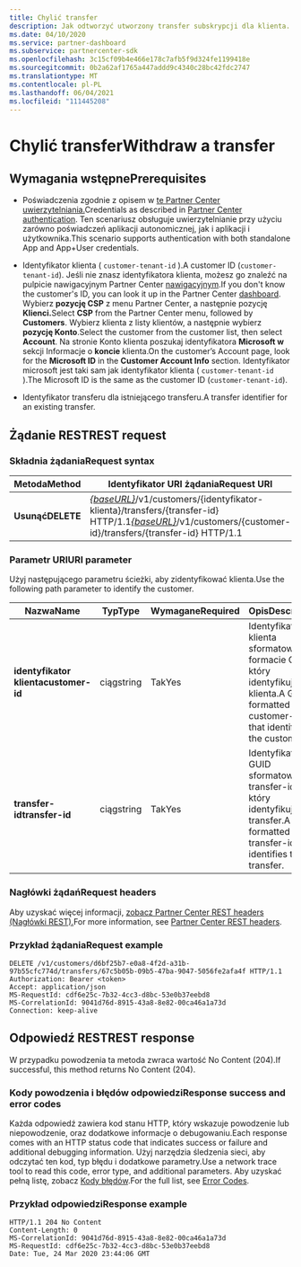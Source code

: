 ```yaml
---
title: Chylić transfer
description: Jak odtworzyć utworzony transfer subskrypcji dla klienta.
ms.date: 04/10/2020
ms.service: partner-dashboard
ms.subservice: partnercenter-sdk
ms.openlocfilehash: 3c15cf09b4e466e178c7afb5f9d324fe1199418e
ms.sourcegitcommit: 0b2a62af1765a447addd9c4340c28bc42fdc2747
ms.translationtype: MT
ms.contentlocale: pl-PL
ms.lasthandoff: 06/04/2021
ms.locfileid: "111445208"
---
```

# <a name="withdraw-a-transfer"></a><span data-ttu-id="704fe-103">Chylić transfer</span><span class="sxs-lookup"><span data-stu-id="704fe-103">Withdraw a transfer</span></span>

## <a name="prerequisites"></a><span data-ttu-id="704fe-104">Wymagania wstępne</span><span class="sxs-lookup"><span data-stu-id="704fe-104">Prerequisites</span></span>

- <span data-ttu-id="704fe-105">Poświadczenia zgodnie z opisem w [te Partner Center uwierzytelniania.](partner-center-authentication.md)</span><span class="sxs-lookup"><span data-stu-id="704fe-105">Credentials as described in [Partner Center authentication](partner-center-authentication.md).</span></span> <span data-ttu-id="704fe-106">Ten scenariusz obsługuje uwierzytelnianie przy użyciu zarówno poświadczeń aplikacji autonomicznej, jak i aplikacji i użytkownika.</span><span class="sxs-lookup"><span data-stu-id="704fe-106">This scenario supports authentication with both standalone App and App+User credentials.</span></span>

- <span data-ttu-id="704fe-107">Identyfikator klienta ( `customer-tenant-id` ).</span><span class="sxs-lookup"><span data-stu-id="704fe-107">A customer ID (`customer-tenant-id`).</span></span> <span data-ttu-id="704fe-108">Jeśli nie znasz identyfikatora klienta, możesz go znaleźć na pulpicie nawigacyjnym Partner Center [nawigacyjnym](https://partner.microsoft.com/dashboard).</span><span class="sxs-lookup"><span data-stu-id="704fe-108">If you don't know the customer's ID, you can look it up in the Partner Center [dashboard](https://partner.microsoft.com/dashboard).</span></span> <span data-ttu-id="704fe-109">Wybierz **pozycję CSP** z menu Partner Center, a następnie pozycję **Klienci.**</span><span class="sxs-lookup"><span data-stu-id="704fe-109">Select **CSP** from the Partner Center menu, followed by **Customers**.</span></span> <span data-ttu-id="704fe-110">Wybierz klienta z listy klientów, a następnie wybierz **pozycję Konto**.</span><span class="sxs-lookup"><span data-stu-id="704fe-110">Select the customer from the customer list, then select **Account**.</span></span> <span data-ttu-id="704fe-111">Na stronie Konto klienta poszukaj identyfikatora **Microsoft w** sekcji Informacje o **koncie** klienta.</span><span class="sxs-lookup"><span data-stu-id="704fe-111">On the customer’s Account page, look for the **Microsoft ID** in the **Customer Account Info** section.</span></span> <span data-ttu-id="704fe-112">Identyfikator microsoft jest taki sam jak identyfikator klienta ( `customer-tenant-id` ).</span><span class="sxs-lookup"><span data-stu-id="704fe-112">The Microsoft ID is the same as the customer ID  (`customer-tenant-id`).</span></span>

- <span data-ttu-id="704fe-113">Identyfikator transferu dla istniejącego transferu.</span><span class="sxs-lookup"><span data-stu-id="704fe-113">A transfer identifier for an existing transfer.</span></span>

## <a name="rest-request"></a><span data-ttu-id="704fe-114">Żądanie REST</span><span class="sxs-lookup"><span data-stu-id="704fe-114">REST request</span></span>

### <a name="request-syntax"></a><span data-ttu-id="704fe-115">Składnia żądania</span><span class="sxs-lookup"><span data-stu-id="704fe-115">Request syntax</span></span>

| <span data-ttu-id="704fe-116">Metoda</span><span class="sxs-lookup"><span data-stu-id="704fe-116">Method</span></span>    | <span data-ttu-id="704fe-117">Identyfikator URI żądania</span><span class="sxs-lookup"><span data-stu-id="704fe-117">Request URI</span></span>                                                                                                 |
|-----------|-------------------------------------------------------------------------------------------------------------|
| <span data-ttu-id="704fe-118">**Usunąć**</span><span class="sxs-lookup"><span data-stu-id="704fe-118">**DELETE**</span></span>| <span data-ttu-id="704fe-119">[*{baseURL}*](partner-center-rest-urls.md)/v1/customers/{identyfikator-klienta}/transfers/{transfer-id} HTTP/1.1</span><span class="sxs-lookup"><span data-stu-id="704fe-119">[*{baseURL}*](partner-center-rest-urls.md)/v1/customers/{customer-id}/transfers/{transfer-id} HTTP/1.1</span></span>      |

### <a name="uri-parameter"></a><span data-ttu-id="704fe-120">Parametr URI</span><span class="sxs-lookup"><span data-stu-id="704fe-120">URI parameter</span></span>

<span data-ttu-id="704fe-121">Użyj następującego parametru ścieżki, aby zidentyfikować klienta.</span><span class="sxs-lookup"><span data-stu-id="704fe-121">Use the following path parameter to identify the customer.</span></span>

| <span data-ttu-id="704fe-122">Nazwa</span><span class="sxs-lookup"><span data-stu-id="704fe-122">Name</span></span>            | <span data-ttu-id="704fe-123">Typ</span><span class="sxs-lookup"><span data-stu-id="704fe-123">Type</span></span>     | <span data-ttu-id="704fe-124">Wymagane</span><span class="sxs-lookup"><span data-stu-id="704fe-124">Required</span></span> | <span data-ttu-id="704fe-125">Opis</span><span class="sxs-lookup"><span data-stu-id="704fe-125">Description</span></span>                                                            |
|-----------------|----------|----------|------------------------------------------------------------------------|
| <span data-ttu-id="704fe-126">**identyfikator klienta**</span><span class="sxs-lookup"><span data-stu-id="704fe-126">**customer-id**</span></span> | <span data-ttu-id="704fe-127">ciąg</span><span class="sxs-lookup"><span data-stu-id="704fe-127">string</span></span>   | <span data-ttu-id="704fe-128">Tak</span><span class="sxs-lookup"><span data-stu-id="704fe-128">Yes</span></span>      | <span data-ttu-id="704fe-129">Identyfikator klienta sformatowany w formacie GUID, który identyfikuje klienta.</span><span class="sxs-lookup"><span data-stu-id="704fe-129">A GUID formatted customer-id that identifies the customer.</span></span>             |
| <span data-ttu-id="704fe-130">**transfer-id**</span><span class="sxs-lookup"><span data-stu-id="704fe-130">**transfer-id**</span></span> | <span data-ttu-id="704fe-131">ciąg</span><span class="sxs-lookup"><span data-stu-id="704fe-131">string</span></span>   | <span data-ttu-id="704fe-132">Tak</span><span class="sxs-lookup"><span data-stu-id="704fe-132">Yes</span></span>      | <span data-ttu-id="704fe-133">Identyfikator GUID sformatowany transfer-id, który identyfikuje transfer.</span><span class="sxs-lookup"><span data-stu-id="704fe-133">A GUID formatted transfer-id that identifies the transfer.</span></span>             |

### <a name="request-headers"></a><span data-ttu-id="704fe-134">Nagłówki żądań</span><span class="sxs-lookup"><span data-stu-id="704fe-134">Request headers</span></span>

<span data-ttu-id="704fe-135">Aby uzyskać więcej informacji, [zobacz Partner Center REST headers (Nagłówki REST).](headers.md)</span><span class="sxs-lookup"><span data-stu-id="704fe-135">For more information, see [Partner Center REST headers](headers.md).</span></span>

### <a name="request-example"></a><span data-ttu-id="704fe-136">Przykład żądania</span><span class="sxs-lookup"><span data-stu-id="704fe-136">Request example</span></span>

```http
DELETE /v1/customers/d6bf25b7-e0a8-4f2d-a31b-97b55cfc774d/transfers/67c5b05b-09b5-47ba-9047-5056fe2afa4f HTTP/1.1
Authorization: Bearer <token>
Accept: application/json
MS-RequestId: cdf6e25c-7b32-4cc3-d8bc-53e0b37eebd8
MS-CorrelationId: 9041d76d-8915-43a8-8e82-00ca46a1a73d
Connection: keep-alive
```

## <a name="rest-response"></a><span data-ttu-id="704fe-137">Odpowiedź REST</span><span class="sxs-lookup"><span data-stu-id="704fe-137">REST response</span></span>

<span data-ttu-id="704fe-138">W przypadku powodzenia ta metoda zwraca wartość No Content (204).</span><span class="sxs-lookup"><span data-stu-id="704fe-138">If successful, this method returns No Content (204).</span></span>

### <a name="response-success-and-error-codes"></a><span data-ttu-id="704fe-139">Kody powodzenia i błędów odpowiedzi</span><span class="sxs-lookup"><span data-stu-id="704fe-139">Response success and error codes</span></span>

<span data-ttu-id="704fe-140">Każda odpowiedź zawiera kod stanu HTTP, który wskazuje powodzenie lub niepowodzenie, oraz dodatkowe informacje o debugowaniu.</span><span class="sxs-lookup"><span data-stu-id="704fe-140">Each response comes with an HTTP status code that indicates success or failure and additional debugging information.</span></span> <span data-ttu-id="704fe-141">Użyj narzędzia śledzenia sieci, aby odczytać ten kod, typ błędu i dodatkowe parametry.</span><span class="sxs-lookup"><span data-stu-id="704fe-141">Use a network trace tool to read this code, error type, and additional parameters.</span></span> <span data-ttu-id="704fe-142">Aby uzyskać pełną listę, zobacz [Kody błędów](error-codes.md).</span><span class="sxs-lookup"><span data-stu-id="704fe-142">For the full list, see [Error Codes](error-codes.md).</span></span>

### <a name="response-example"></a><span data-ttu-id="704fe-143">Przykład odpowiedzi</span><span class="sxs-lookup"><span data-stu-id="704fe-143">Response example</span></span>

```http
HTTP/1.1 204 No Content
Content-Length: 0
MS-CorrelationId: 9041d76d-8915-43a8-8e82-00ca46a1a73d
MS-RequestId: cdf6e25c-7b32-4cc3-d8bc-53e0b37eebd8
Date: Tue, 24 Mar 2020 23:44:06 GMT
```
